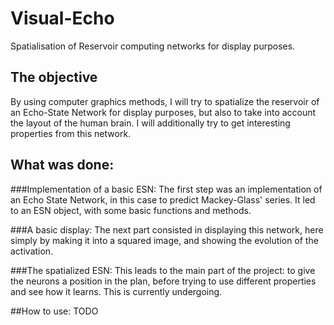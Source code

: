 # Visual-Echo
Spatialisation of Reservoir computing networks for display purposes.

## The objective
By using computer graphics methods, I will try to spatialize the reservoir of an Echo-State Network for display purposes, but also to take into account the layout of the human brain. I will additionally try to get interesting properties from this network.

## What was done:

###Implementation of a basic ESN:
The first step was an implementation of an Echo State Network, in this case to predict Mackey-Glass' series.
It led to an ESN object, with some basic functions and methods. 

###A basic display:
The next part consisted in displaying this network, here simply by making it into a squared image, and showing the evolution of the activation.

###The spatialized ESN:
This leads to the main part of the project: to give the neurons a position in the plan, before trying to use different properties and see how it learns.
This is currently undergoing.

##How to use:
TODO
